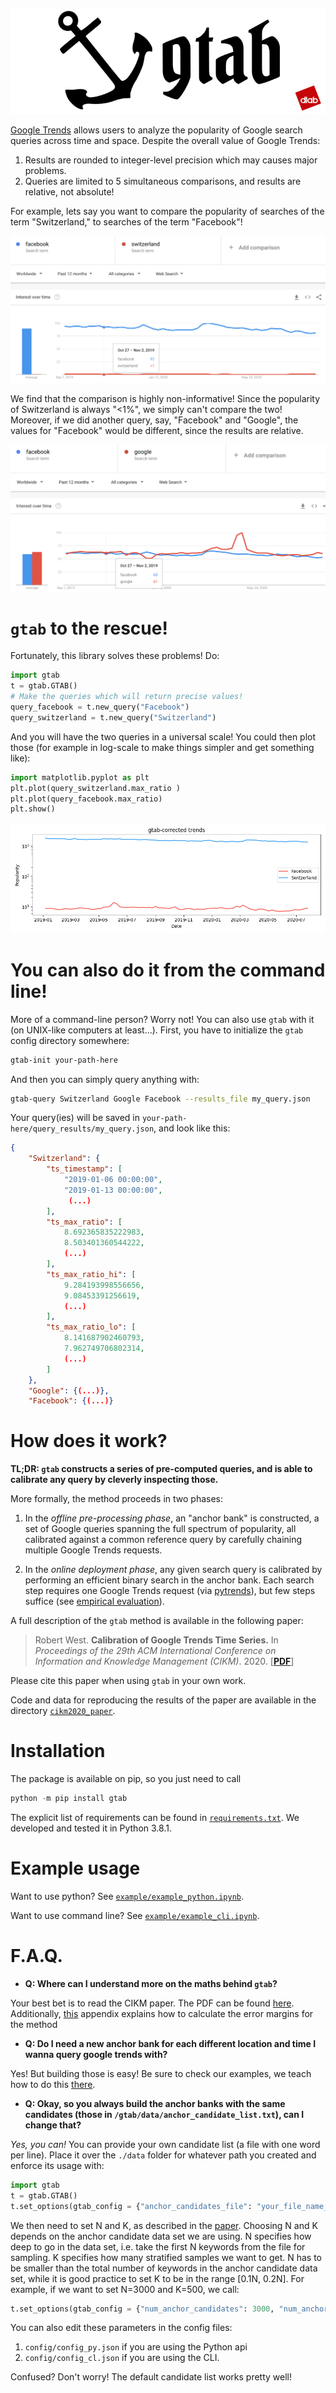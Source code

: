 ![Repository logo](./logo.png)


[Google Trends](https://trends.google.com/) allows users to analyze the popularity of Google search
queries across time and space.
Despite the overall value of Google Trends:

1. Results are rounded to integer-level precision
which may causes major problems.
2. Queries are limited to 5 simultaneous comparisons, and results are relative, not absolute!

For example, lets say you want to compare the popularity of searches of the term "Switzerland,"
 to searches of the term "Facebook"!

![Image portraying rounding issues with Google Trends](./example/imgs/lead.png)

We find that the comparison is highly non-informative!
Since the popularity of Switzerland is always "<1%", we simply can't compare the two!
Moreover, if we did another query, say, "Facebook" and "Google", the values for "Facebook" would be different, since the results are relative.

![Image portraying transitivity issues with Google Trends](./example/imgs/lead3.png)


# `gtab` to the rescue!

Fortunately, this library solves these problems! Do:

~~~python
import gtab
t = gtab.GTAB()
# Make the queries which will return precise values!
query_facebook = t.new_query("Facebook")
query_switzerland = t.new_query("Switzerland")
~~~

And you will have the two queries in a universal scale!
You could then plot those (for example in log-scale to make things simpler and get something like):

~~~python
import matplotlib.pyplot as plt 
plt.plot(query_switzerland.max_ratio )
plt.plot(query_facebook.max_ratio)
plt.show()
~~~

![Image portraying output of the library, where issues are fixed](./example/imgs/lead2.png)

# You can also do it from the command line!

More of a command-line person? Worry not! You can also use `gtab` with it (on UNIX-like computers at least...).
First, you have to initialize the `gtab` config directory somewhere:

~~~bash
gtab-init your-path-here
~~~

And then you can simply query anything with:

~~~bash
gtab-query Switzerland Google Facebook --results_file my_query.json 
~~~

Your query(ies) will be saved in `your-path-here/query_results/my_query.json`, and look like this:

~~~json
{
    "Switzerland": {
        "ts_timestamp": [
            "2019-01-06 00:00:00",
            "2019-01-13 00:00:00",
             (...)
        ],
        "ts_max_ratio": [
            8.692365835222983,
            8.503401360544222,
            (...)
        ],
        "ts_max_ratio_hi": [
            9.284193998556656,
            9.08453391256619,
            (...)
        ],
        "ts_max_ratio_lo": [
            8.141687902460793,
            7.962749706802314,
            (...)
        ]
    },
    "Google": {(...)},
    "Facebook": {(...)}
~~~


# How does it work?

**TL;DR:
`gtab` constructs a series of pre-computed queries,
and is able to calibrate any query by cleverly inspecting those.**

More formally, the method proceeds in two phases:

1. In the *offline pre-processing phase*, an "anchor bank" is constructed, a set of Google queries spanning the full spectrum 
of popularity, all calibrated against a common reference query by carefully chaining multiple Google Trends requests.

2. In the *online deployment phase*, any given search query is calibrated by performing an efficient binary search in the anchor bank.
Each search step requires one Google Trends request (via [pytrends](https://github.com/GeneralMills/pytrends)), but few
 steps suffice (see [empirical evaluation](https://arxiv.org/abs/2007.13861)).

A full description of the `gtab` method is available in the following paper:

> Robert West. **Calibration of Google Trends Time Series.** In *Proceedings of the 29th ACM International Conference on Information and Knowledge Management (CIKM)*. 2020. [**[PDF](https://arxiv.org/abs/2007.13861)**]

Please cite this paper when using `gtab` in your own work.

Code and data for reproducing the results of the paper are available in the directory [`cikm2020_paper`](cikm2020_paper).

# Installation

The package is available on pip, so you just need to call
~~~python
python -m pip install gtab
~~~

The explicit list of requirements can be found in [`requirements.txt`](requirements.txt).
We developed and tested it in Python 3.8.1.

# Example usage

Want to use python? See [`example/example_python.ipynb`](example/example_python.ipynb).

Want to use command line?  See [`example/example_cli.ipynb`](example/example_cli.md).

# F.A.Q.

- **Q: Where can I understand more on the maths behind `gtab`?**

Your best bet is to read the CIKM paper. The PDF can be found [here](https://arxiv.org/abs/2007.13861).
Additionally, [this](cikm2020_paper/README.md) appendix explains how to calculate the error margins for the method

- **Q: Do I need a new anchor bank for each different location and time I wanna query google trends with?**

Yes! But building those is easy! Be sure to check our examples, we teach how to do this [there](example/example.ipynb).

- **Q: Okay, so you always build the anchor banks with the same candidates (those in `/gtab/data/anchor_candidate_list.txt`), can I change that?**

*Yes, you can!* You can provide your own candidate list (a file with one word per line). 
Place it over the `./data` folder for whatever path you created and enforce its usage with:

~~~python
import gtab
t = gtab.GTAB()
t.set_options(gtab_config = {"anchor_candidates_file": "your_file_name_here.txt"})
~~~

We then need to set N and K, as described in the [paper](https://arxiv.org/abs/2007.13861). 
Choosing N and K depends on the anchor candidate data set we are using.
 N specifies how deep to go in the data set, i.e. take the first N keywords from the file for sampling. 
 K specifies how many stratified samples we want to get. N has to be smaller than the total number of keywords in the
  anchor candidate data set, while it is good practice to set K to be in the range [0.1N, 0.2N]. 
  For example, if we want to set N=3000 and K=500, we call:
  
~~~python
t.set_options(gtab_config = {"num_anchor_candidates": 3000, "num_anchors": 500})
~~~

You can also edit these parameters in the config files:
1. `config/config_py.json` if you are using the Python api
2. `config/config_cl.json` if you are using the CLI.

Confused? Don't worry! The default candidate list works pretty well!
